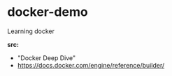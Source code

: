 # docker-demo

Learning docker

**src:**
- "Docker Deep Dive"
- https://docs.docker.com/engine/reference/builder/
